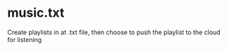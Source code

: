 music.txt
=========

Create playlists in at .txt file, then choose to push the playlist to the cloud for listening